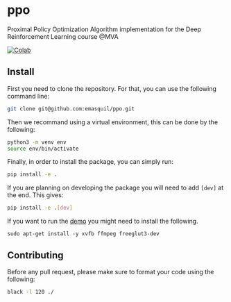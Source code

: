 # ppo
Proximal Policy Optimization Algorithm implementation for the Deep Reinforcement Learning course @MVA


[![Colab](https://colab.research.google.com/assets/colab-badge.svg)](https://colab.research.google.com/github/emasquil/ppo/blob/main/ppo.ipynb)


## Install
First you need to clone the repository. For that, you can use the following command line:
```Bash
git clone git@github.com:emasquil/ppo.git
```
Then we recommand using a virtual environment, this can be done by the following:
```Bash
python3 -m venv env
source env/bin/activate
```
Finally, in order to install the package, you can simply run:
```Bash
pip install -e .
```
If you are planning on developing the package you will need to add `[dev]` at the end. This gives:
```Bash
pip install -e .[dev]
```

If you want to run the [demo](ppo.ipynb) you might need to install the following.

```
sudo apt-get install -y xvfb ffmpeg freeglut3-dev
```


## Contributing
Before any pull request, please make sure to format your code using the following:
```Bash
black -l 120 ./
```